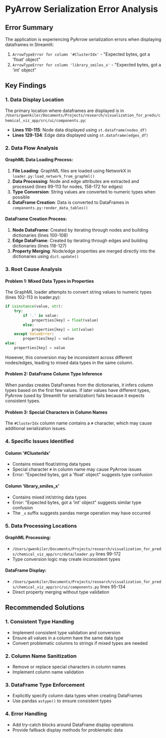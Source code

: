 # PyArrow Serialization Error Analysis

## Error Summary
The application is experiencing PyArrow serialization errors when displaying dataframes in Streamlit:

1. `ArrowTypeError for column '#ClusterIdx'` - "Expected bytes, got a 'float' object"
2. `ArrowTypeError for column 'library_smiles_x'` - "Expected bytes, got a 'int' object"

## Key Findings

### 1. Data Display Location
The primary location where dataframes are displayed is in `/Users/gwenkiler/Documents/Projects/research/visualization_for_preds/chemical_viz_app/src/ui/components.py`:

- **Lines 110-115**: Node data displayed using `st.dataframe(nodes_df)`
- **Lines 129-134**: Edge data displayed using `st.dataframe(edges_df)`

### 2. Data Flow Analysis

#### GraphML Data Loading Process:
1. **File Loading**: GraphML files are loaded using NetworkX in `loader.py:load_network_from_graphml()`
2. **Data Processing**: Node and edge attributes are extracted and processed (lines 99-113 for nodes, 158-172 for edges)
3. **Type Conversion**: String values are converted to numeric types when possible
4. **DataFrame Creation**: Data is converted to DataFrames in `components.py:render_data_tables()`

#### DataFrame Creation Process:
1. **Node DataFrame**: Created by iterating through nodes and building dictionaries (lines 100-108)
2. **Edge DataFrame**: Created by iterating through edges and building dictionaries (lines 118-127)
3. **Property Merging**: Node/edge properties are merged directly into the dictionaries using `dict.update()`

### 3. Root Cause Analysis

#### Problem 1: Mixed Data Types in Properties
The GraphML loader attempts to convert string values to numeric types (lines 102-113 in loader.py):
```python
if isinstance(value, str):
    try:
        if '.' in value:
            properties[key] = float(value)
        else:
            properties[key] = int(value)
    except ValueError:
        properties[key] = value
else:
    properties[key] = value
```

However, this conversion may be inconsistent across different nodes/edges, leading to mixed data types in the same column.

#### Problem 2: DataFrame Column Type Inference
When pandas creates DataFrames from the dictionaries, it infers column types based on the first few values. If later values have different types, PyArrow (used by Streamlit for serialization) fails because it expects consistent types.

#### Problem 3: Special Characters in Column Names
The `#ClusterIdx` column name contains a `#` character, which may cause additional serialization issues.

### 4. Specific Issues Identified

#### Column '#ClusterIdx'
- Contains mixed float/string data types
- Special character `#` in column name may cause PyArrow issues
- Error: "Expected bytes, got a 'float' object" suggests type confusion

#### Column 'library_smiles_x' 
- Contains mixed int/string data types
- Error: "Expected bytes, got a 'int' object" suggests similar type confusion
- The `_x` suffix suggests pandas merge operation may have occurred

### 5. Data Processing Locations

#### GraphML Processing:
- `/Users/gwenkiler/Documents/Projects/research/visualization_for_preds/chemical_viz_app/src/data/loader.py` lines 99-172
- Type conversion logic may create inconsistent types

#### DataFrame Display:
- `/Users/gwenkiler/Documents/Projects/research/visualization_for_preds/chemical_viz_app/src/ui/components.py` lines 95-134
- Direct property merging without type validation

## Recommended Solutions

### 1. Consistent Type Handling
- Implement consistent type validation and conversion
- Ensure all values in a column have the same data type
- Convert problematic columns to strings if mixed types are needed

### 2. Column Name Sanitization
- Remove or replace special characters in column names
- Implement column name validation

### 3. DataFrame Type Enforcement
- Explicitly specify column data types when creating DataFrames
- Use pandas `astype()` to ensure consistent types

### 4. Error Handling
- Add try-catch blocks around DataFrame display operations
- Provide fallback display methods for problematic data